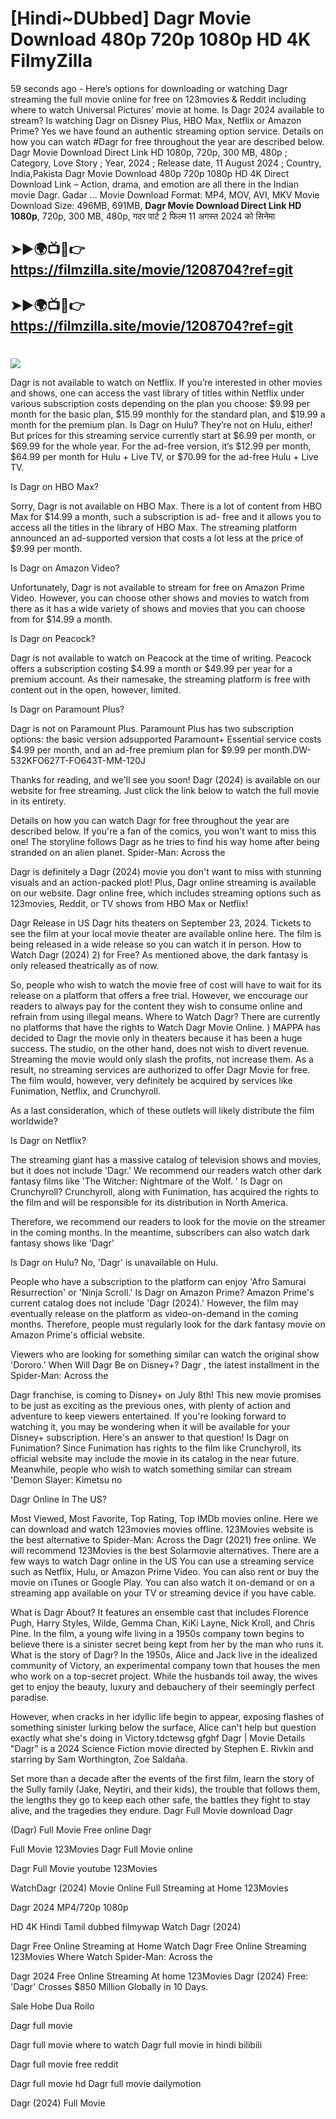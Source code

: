 # [Hindi~DUbbed] Dagr Movie Download 480p 720p 1080p HD 4K FilmyZilla


59 seconds ago - Here’s options for downloading or watching Dagr streaming the full movie online for free on 123movies & Reddit including where to watch Universal Pictures’ movie at home. Is Dagr 2024 available to stream? Is watching Dagr on Disney Plus, HBO Max, Netflix or Amazon Prime? Yes we have found an authentic streaming option service. Details on how you can watch #Dagr for free throughout the year are described below. Dagr Movie Download Direct Link HD 1080p, 720p, 300 MB, 480p ; Category, Love Story ; Year, 2024 ; Release date, 11 August 2024 ; Country, India,Pakista Dagr Movie Download 480p 720p 1080p HD 4K Direct Download Link – Action, drama, and emotion are all there in the Indian movie Dagr. Gadar ...
Movie Download Format: MP4, MOV, AVI, MKV
Movie Download Size: 496MB, 691MB, **Dagr Movie Download Direct Link HD 1080p**, 720p, 300 MB, 480p, गदर पार्ट 2 फिल्म 11 अगस्त 2024 को सिनेमा

## ➤►🌍📺📱👉   https://filmzilla.site/movie/1208704?ref=git

## ➤►🌍📺📱👉   https://filmzilla.site/movie/1208704?ref=git

#

<img src="https://image.tmdb.org/t/p/w780//pGcotc5pzZjRiVOaVb0bf5OqHAZ.jpg" />

Dagr is not available to watch on Netflix. If you’re interested in other movies and shows, one can access the vast library of titles within Netflix under various subscription costs depending on the plan you choose: $9.99 per month for the basic plan, $15.99 monthly for the standard plan, and $19.99 a month for the premium plan. Is Dagr on Hulu? They’re not on Hulu, either! But prices for this streaming service currently start at $6.99 per month, or $69.99 for the whole year. For the ad-free version, it’s $12.99 per month, $64.99 per month for Hulu + Live TV, or $70.99 for the ad-free Hulu + Live TV.

Is Dagr on HBO Max?

Sorry, Dagr is not available on HBO Max. There is a lot of content from HBO Max for $14.99 a month, such a subscription is ad- free and it allows you to access all the titles in the library of HBO Max. The streaming platform announced an ad-supported version that costs a lot less at the price of $9.99 per month.

Is Dagr on Amazon Video?

Unfortunately, Dagr is not available to stream for free on Amazon Prime Video. However, you can choose other shows and movies to watch from there as it has a wide variety of shows and movies that you can choose from for $14.99 a month.

Is Dagr on Peacock?

Dagr is not available to watch on Peacock at the time of writing. Peacock offers a subscription costing $4.99 a month or $49.99 per year for a premium account. As their namesake, the streaming platform is free with content out in the open, however, limited.

Is Dagr on Paramount Plus?

Dagr is not on Paramount Plus. Paramount Plus has two subscription options: the basic version adsupported Paramount+ Essential service costs $4.99 per month, and an ad-free premium plan for $9.99 per month.DW-532KFO627T-FO643T-MM-120J

Thanks for reading, and we'll see you soon! Dagr (2024) is available on our website for free streaming. Just click the link below to watch the full movie in its entirety.

Details on how you can watch Dagr for free throughout the year are described below. If you're a fan of the comics, you won't want to miss this one! The storyline follows Dagr as he tries to find his way home after being stranded on an alien planet. Spider-Man: Across the

Dagr is definitely a Dagr (2024) movie you don't want to miss with stunning visuals and an action-packed plot! Plus, Dagr online streaming is available on our website. Dagr online free, which includes streaming options such as 123movies, Reddit, or TV shows from HBO Max or Netflix!

Dagr Release in US Dagr hits theaters on September 23, 2024. Tickets to see the film at your local movie theater are available online here. The film is being released in a wide release so you can watch it in person. How to Watch Dagr (2024) 2) for Free? As mentioned above, the dark fantasy is only released theatrically as of now.

So, people who wish to watch the movie free of cost will have to wait for its release on a platform that offers a free trial. However, we encourage our readers to always pay for the content they wish to consume online and refrain from using illegal means. Where to Watch Dagr? There are currently no platforms that have the rights to Watch Dagr Movie Online. ) MAPPA has decided to Dagr the movie only in theaters because it has been a huge success. The studio, on the other hand, does not wish to divert revenue. Streaming the movie would only slash the profits, not increase them. As a result, no streaming services are authorized to offer Dagr Movie for free. The film would, however, very definitely be acquired by services like Funimation, Netflix, and Crunchyroll.

As a last consideration, which of these outlets will likely distribute the film worldwide?

Is Dagr on Netflix?

The streaming giant has a massive catalog of television shows and movies, but it does not include 'Dagr.' We recommend our readers watch other dark fantasy films like 'The Witcher: Nightmare of the Wolf. ' Is Dagr on Crunchyroll? Crunchyroll, along with Funimation, has acquired the rights to the film and will be responsible for its distribution in North America.

Therefore, we recommend our readers to look for the movie on the streamer in the coming months. In the meantime, subscribers can also watch dark fantasy shows like 'Dagr'

Is Dagr on Hulu? No, 'Dagr' is unavailable on Hulu.

People who have a subscription to the platform can enjoy 'Afro Samurai Resurrection' or 'Ninja Scroll.' Is Dagr on Amazon Prime? Amazon Prime's current catalog does not include 'Dagr (2024).' However, the film may eventually release on the platform as video-on-demand in the coming months. Therefore, people must regularly look for the dark fantasy movie on Amazon Prime's official website.

Viewers who are looking for something similar can watch the original show 'Dororo.' When Will Dagr Be on Disney+? Dagr , the latest installment in the Spider-Man: Across the

Dagr franchise, is coming to Disney+ on July 8th! This new movie promises to be just as exciting as the previous ones, with plenty of action and adventure to keep viewers entertained. If you're looking forward to watching it, you may be wondering when it will be available for your Disney+ subscription. Here's an answer to that question! Is Dagr on Funimation? Since Funimation has rights to the film like Crunchyroll, its official website may include the movie in its catalog in the near future. Meanwhile, people who wish to watch something similar can stream 'Demon Slayer: Kimetsu no

Dagr Online In The US?

Most Viewed, Most Favorite, Top Rating, Top IMDb movies online. Here we can download and watch 123movies movies offline. 123Movies website is the best alternative to Spider-Man: Across the Dagr (2021) free online. We will recommend 123Movies is the best Solarmovie alternatives. There are a few ways to watch Dagr online in the US You can use a streaming service such as Netflix, Hulu, or Amazon Prime Video. You can also rent or buy the movie on iTunes or Google Play. You can also watch it on-demand or on a streaming app available on your TV or streaming device if you have cable.

What is Dagr About? It features an ensemble cast that includes Florence Pugh, Harry Styles, Wilde, Gemma Chan, KiKi Layne, Nick Kroll, and Chris Pine. In the film, a young wife living in a 1950s company town begins to believe there is a sinister secret being kept from her by the man who runs it. What is the story of Dagr? In the 1950s, Alice and Jack live in the idealized community of Victory, an experimental company town that houses the men who work on a top-secret project. While the husbands toil away, the wives get to enjoy the beauty, luxury and debauchery of their seemingly perfect paradise.

However, when cracks in her idyllic life begin to appear, exposing flashes of something sinister lurking below the surface, Alice can't help but question exactly what she's doing in Victory.tdctewsg gfghf Dagr | Movie Details "Dagr" is a 2024 Science Fiction movie directed by Stephen E. Rivkin and starring by Sam Worthington, Zoe Saldaña.

Set more than a decade after the events of the first film, learn the story of the Sully family (Jake, Neytiri, and their kids), the trouble that follows them, the lengths they go to keep each other safe, the battles they fight to stay alive, and the tragedies they endure. Dagr Full Movie download Dagr

(Dagr) Full Movie Free online Dagr

Full Movie 123Movies Dagr Full Movie online

Dagr Full Movie youtube 123Movies

WatchDagr (2024) Movie Online Full Streaming at Home 123Movies

Dagr 2024 MP4/720p 1080p

HD 4K Hindi Tamil dubbed filmywap Watch Dagr (2024)

Dagr Free Online Streaming at Home Watch Dagr Free Online Streaming 123Movies Where Watch Spider-Man: Across the

Dagr 2024 Free Online Streaming At home 123Movies Dagr (2024) Free: 'Dagr' Crosses $850 Million Globally in 10 Days.

Sale Hobe Dua Roilo

Dagr full movie

Dagr full movie where to watch Dagr full movie in hindi bilibili

Dagr full movie free reddit

Dagr full movie hd Dagr full movie dailymotion

Dagr (2024) Full Movie